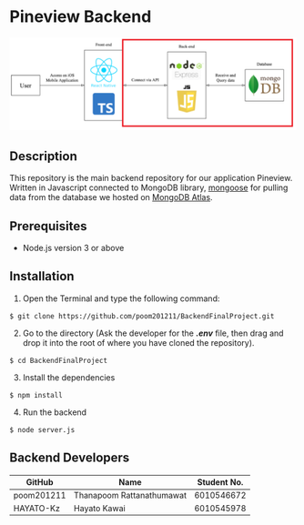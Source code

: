 # Pineview Backend

![Backend-Images](https://github.com/poom201211/BackendFinalProject/blob/main/images/BackendImage.png)

## Description

This repository is the main backend repository for our application Pineview. Written in Javascript connected to MongoDB library, [mongoose](https://mongoosejs.com/) for pulling data from the database we hosted on [MongoDB Atlas](https://www.mongodb.com/cloud/atlas2). 

## Prerequisites

- Node.js version 3 or above

## Installation

1. Open the Terminal and type the following command: 

```
$ git clone https://github.com/poom201211/BackendFinalProject.git
```

2. Go to the directory (Ask the developer for the ***.env*** file, then drag and drop it into the root of where you have cloned the repository).

```
$ cd BackendFinalProject
```

3. Install the dependencies

```
$ npm install
```

4. Run the backend

```
$ node server.js
```

## Backend Developers

| GitHub   | Name                   | Student No. | 
| -------- | ---------------------- | ----------- | 
| poom201211  | Thanapoom Rattanathumawat    | 6010546672  | 
| HAYATO-Kz   | Hayato Kawai | 6010545978  | 
